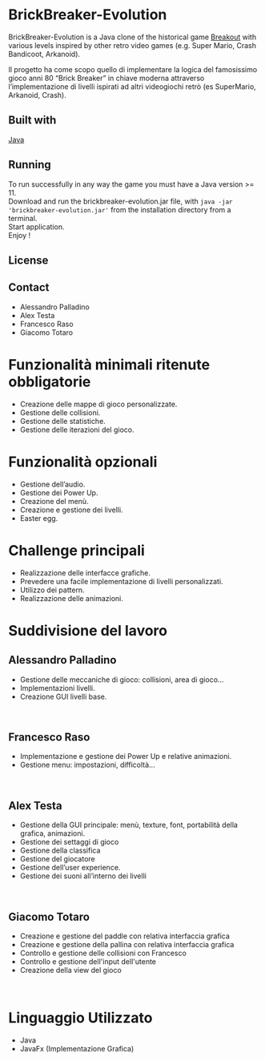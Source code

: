 # BrickBreaker-Evolution
BrickBreaker-Evolution is a Java clone of the historical game [Breakout](https://it.wikipedia.org/wiki/Breakout_(videogioco)#Versioni) with various levels inspired by other retro video games (e.g. Super Mario, Crash Bandicoot, Arkanoid).

Il progetto ha come scopo quello di implementare la logica del famosissimo gioco anni 80 “Brick Breaker” in chiave moderna attraverso l’implementazione di livelli ispirati ad altri videogiochi retrò (es SuperMario, Arkanoid, Crash).

## Built with
[Java](https://www.oracle.com/it/java/)

## Running
To run successfully in any way the game you must have a Java version >= 11. \
Download and run the brickbreaker-evolution.jar file, with `java -jar 'brickbreaker-evolution.jar'` from the installation directory from a terminal. \
Start application. \
Enjoy !

## License

## Contact
* Alessandro Palladino
* Alex Testa
* Francesco Raso
* Giacomo Totaro

# Funzionalità minimali ritenute obbligatorie
<ul>
    <li>Creazione delle mappe di gioco personalizzate.</li>
    <li>Gestione delle collisioni.</li>
    <li>Gestione delle statistiche.</li>
    <li>Gestione delle iterazioni del gioco.</li>
</ul>

# Funzionalità opzionali
<ul>
    <li>Gestione dell’audio.</li>
    <li>Gestione dei Power Up.</li>
    <li>Creazione del menù.</li>
    <li>Creazione e gestione dei livelli.</li>
    <li>Easter egg.</li>
</ul>

# Challenge principali
<ul>
    <li>Realizzazione delle interfacce grafiche.</li>
    <li>Prevedere una facile implementazione di livelli personalizzati.</li>
    <li>Utilizzo dei pattern.</li>
    <li>Realizzazione delle animazioni.</li>
</ul>

# Suddivisione del lavoro
<h2>Alessandro Palladino</h2>
<ul>
    <li>Gestione delle meccaniche di gioco: collisioni, area di gioco...</li>
    <li>Implementazioni livelli.</li>
    <li>Creazione GUI livelli base.</li>
</ul>
</br>

<h2>Francesco Raso</h2>
<ul>
    <li>Implementazione e gestione dei Power Up e relative animazioni.</li>
    <li>Gestione menu: impostazioni, difficoltà...</li>
</ul>
</br>

<h2>Alex Testa</h2>
<ul>
    <li>Gestione della GUI principale: menù, texture, font, portabilità della grafica, animazioni.</li>
    <li>Gestione dei settaggi di gioco</li>
    <li>Gestione della classifica</li>
    <li>Gestione del giocatore</li>
    <li>Gestione dell’user experience.</li>
    <li>Gestione dei suoni all’interno dei livelli</li>
</ul>
</br>

<h2>Giacomo Totaro</h2>
<ul>
    <li>Creazione e gestione del paddle con relativa interfaccia grafica</li>
    <li>Creazione e gestione della pallina con relativa interfaccia grafica</li>
    <li>Controllo e gestione delle collisioni con Francesco</li>
    <li>Controllo e gestione dell'input dell'utente</li>
    <li>Creazione della view del gioco</li>
</ul>
</br>

# Linguaggio Utilizzato
<ul>
    <li>Java</li>
    <li>JavaFx (Implementazione Grafica)</li>
</ul>
